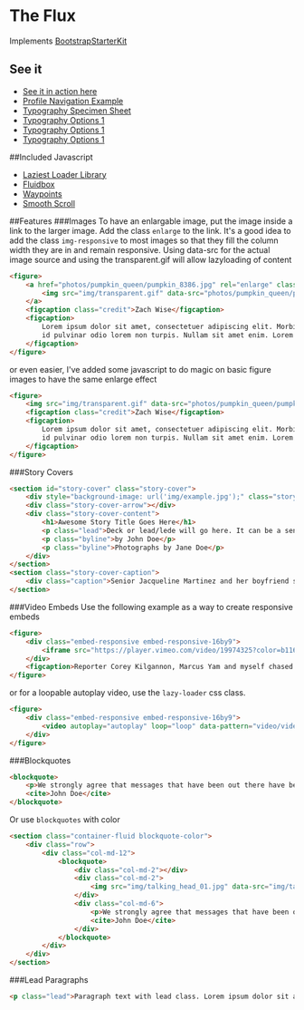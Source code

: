 # The Flux
Implements [BootstrapStarterKit](https://github.com/Medill/BootstrapStarterKit)
## See it
* [See it in action here](http://medill.github.io/TheFlux/)
* [Profile Navigation Example](http://medill.github.io/TheFlux/stories/story_template/profile_example.html)
* [Typography Specimen Sheet](http://medill.github.io/TheFlux/typography.html)
* [Typography Options 1](http://medill.github.io/TheFlux/typography_option_01.html)
* [Typography Options 1](http://medill.github.io/TheFlux/typography_option_02.html)
* [Typography Options 1](http://medill.github.io/TheFlux/typography_option_03.html)

##Included Javascript
* [Laziest Loader Library](http://sjwilliams.github.io/laziestloader/)
* [Fluidbox](http://terrymun.github.io/Fluidbox/)
* [Waypoints](http://imakewebthings.com/waypoints/)
* [Smooth Scroll](https://github.com/kswedberg/jquery-smooth-scroll)

##Features
###Images
To have an enlargable image, put the image inside a link to the larger image. Add the class `enlarge` to the link. 
It's a good idea to add the class `img-responsive` to most images so that they fill the column width they are in and remain responsive.
Using data-src for the actual image source and using the transparent.gif will allow lazyloading of content
```html
<figure>
	<a href="photos/pumpkin_queen/pumpkin_8386.jpg" rel="enlarge" class="enlarge">
		<img src="img/transparent.gif" data-src="photos/pumpkin_queen/pumpkin_8386.jpg" class="img-responsive">
	</a>
	<figcaption class="credit">Zach Wise</figcaption>
	<figcaption>
		Lorem ipsum dolor sit amet, consectetuer adipiscing elit. Morbi commodo, ipsum sed pharetra gravida, orci magna rhoncus neque, 
		id pulvinar odio lorem non turpis. Nullam sit amet enim. Lorem ipsum dolor sit amet, consectetuer adipiscing elit.
	</figcaption>
</figure>
```
or even easier, I've added some javascript to do magic on basic figure images to have the same enlarge effect
```html
<figure>
	<img src="img/transparent.gif" data-src="photos/pumpkin_queen/pumpkin_8386.jpg" class="img-responsive">
	<figcaption class="credit">Zach Wise</figcaption>
	<figcaption>
		Lorem ipsum dolor sit amet, consectetuer adipiscing elit. Morbi commodo, ipsum sed pharetra gravida, orci magna rhoncus neque, 
		id pulvinar odio lorem non turpis. Nullam sit amet enim. Lorem ipsum dolor sit amet, consectetuer adipiscing elit.
	</figcaption>
</figure>
```
###Story Covers
```html
<section id="story-cover" class="story-cover">
	<div style="background-image: url('img/example.jpg');" class="story-cover-image"></div>
	<div class="story-cover-arrow"></div>
	<div class="story-cover-content">
		<h1>Awesome Story Title Goes Here</h1>
		<p class="lead">Deck or lead/lede will go here. It can be a sentence or two but shouldn't go over that</p>
		<p class="byline">by John Doe</p>
		<p class="byline">Photographs by Jane Doe</p>
	</div>
</section>
<section class="story-cover-caption">
	<div class="caption">Senior Jacqueline Martinez and her boyfriend share a bus ride on her second to last day of high school. The two are expecting their first child this November.</div>
</section>
```
###Video Embeds
Use the following example as a way to create responsive embeds
```html
<figure>
	<div class="embed-responsive embed-responsive-16by9">
		<iframe src="https://player.vimeo.com/video/19974325?color=b11623" width="100%" frameborder="0" webkitallowfullscreen="webkitallowfullscreen" mozallowfullscreen="mozallowfullscreen" allowfullscreen="allowfullscreen" class="embed-responsive-item"></iframe>
	</div>
	<figcaption>Reporter Corey Kilgannon, Marcus Yam and myself chased calls over a police scanner for around 16hrs straight. What we found wasn’t what we expected.</figcaption>
</figure>
```
or for a loopable autoplay video, use the `lazy-loader` css class.
```html
<figure>
	<div class="embed-responsive embed-responsive-16by9">
		<video autoplay="autoplay" loop="loop" data-pattern="video/video_example_loopable_{{size}}.mp4" data-widths="[600, 900]" class="lazy-video embed-responsive-item"></video>
	</div>
</figure>
```
###Blockquotes
```html
<blockquote>
	<p>We strongly agree that messages that have been out there have been overblown.</p>
	<cite>John Doe</cite>
</blockquote>
```
Or use `blockquotes` with color
```html
<section class="container-fluid blockquote-color">
	<div class="row">
		<div class="col-md-12">
			<blockquote>
				<div class="col-md-2"></div>
				<div class="col-md-2">
					<img src="img/talking_head_01.jpg" data-src="img/talking_head_01.jpg" class="img-responsive img-circle ll-init ll-loaded" style="opacity: 1;">
				</div>
				<div class="col-md-6">
					<p>We strongly agree that messages that have been out there have been overblown.</p>
					<cite>John Doe</cite>
				</div>
			</blockquote>
		</div>
	</div>
</section>
```

###Lead Paragraphs
```html
<p class="lead">Paragraph text with lead class. Lorem ipsum dolor sit amet, consectetuer adipiscing elit. Morbi commodo, ipsum sed pharetra gravida, orci magna rhoncus neque, id pulvinar odio lorem non turpis. Nullam sit amet enim. Suspendisse id velit vitae ligula volutpat condimentum. Aliquam erat volutpat.</p>
```